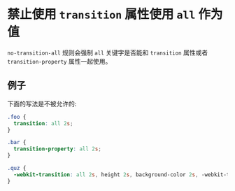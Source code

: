 # 禁止使用 `transition` 属性使用 `all` 作为值

`no-transition-all` 规则会强制 `all` 关键字是否能和 `transition` 属性或者 `transition-property` 属性一起使用。

## 例子

下面的写法是不被允许的:

```scss
.foo {
  transition: all 2s;
}

.bar {
  transition-property: all 2s;
}

.quz {
  -webkit-transition: all 2s, height 2s, background-color 2s, -webkit-transform 2s;
}
```
